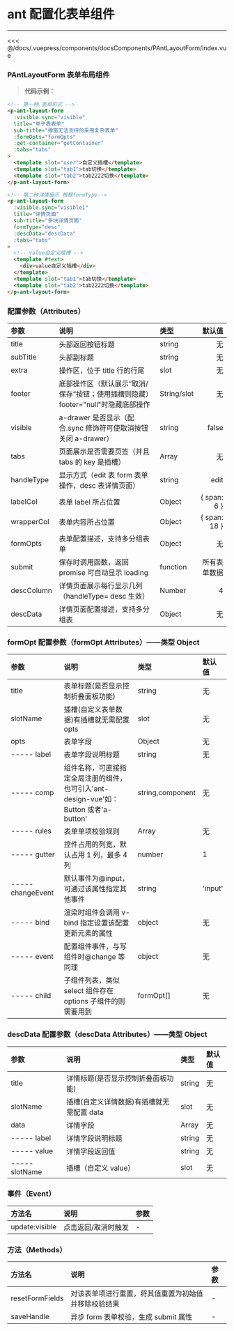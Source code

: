 # ant 配置化表单组件

---

<common-code-format>
  <docsComponents-PAntLayoutForm-index slot="source"></docsComponents-PAntLayoutForm-index>
  <<< @/docs/.vuepress/components/docsComponents/PAntLayoutForm/index.vue
</common-code-format>

### PAntLayoutForm 表单布局组件

> **代码示例：**

```html
<!-- 第一种 表单形式 -->
<p-ant-layout-form
  :visible.sync="visible"
  title="单子表表单"
  sub-title="弹窗无法支持的采用复杂表单"
  :formOpts="formOpts"
  :get-container="getContainer"
  :tabs="tabs"
>
  <template slot="user">自定义插槽</template>
  <template slot="tab1">tab切换</template>
  <template slot="tab2">tab2222切换</template>
</p-ant-layout-form>

<!-- 第二种详情展示 根据formType-->
<p-ant-layout-form
  :visible.sync="visible1"
  title="详情页面"
  sub-title="多块详情页面"
  formType="desc"
  :descData="descData"
  :tabs="tabs"
>
  <!-- value自定义插槽 -->
  <template #text>
    <div>value自定义插槽</div>
  </template>
  <template slot="tab1">tab切换</template>
  <template slot="tab2">tab2222切换</template>
</p-ant-layout-form>
```

### 配置参数（Attributes）

| 参数       | 说明                                                                             | 类型        |       默认值 |
| :--------- | :------------------------------------------------------------------------------- | :---------- | -----------: |
| title      | 头部返回按钮标题                                                                 | string      |           无 |
| subTitle   | 头部副标题                                                                       | string      |           无 |
| extra      | 操作区，位于 title 行的行尾                                                      | slot        |           无 |
| footer     | 底部操作区（默认展示“取消/保存”按钮；使用插槽则隐藏）footer="null"时隐藏底部操作 | String/slot |           无 |
| visible    | a-drawer 是否显示（配合.sync 修饰符可使取消按钮关闭 a-drawer）                   | string      |        false |
| tabs       | 页面展示是否需要页签（并且 tabs 的 key 是插槽）                                  | Array       |           无 |
| handleType | 显示方式（edit 表 form 表单操作，desc 表详情页面）                               | string      |         edit |
| labelCol   | 表单 label 所占位置                                                              | Object      |  { span: 6 } |
| wrapperCol | 表单内容所占位置                                                                 | Object      | { span: 18 } |
| formOpts   | 表单配置描述，支持多分组表单                                                     | Object      |           无 |
| submit     | 保存时调用函数，返回 promise 可自动显示 loading                                  | function    | 所有表单数据 |
| descColumn | 详情页面展示每行显示几列（handleType= desc 生效）                                | Number      |            4 |
| descData   | 详情页面配置描述，支持多分组表                                                   | Object      |           无 |

### formOpt 配置参数（formOpt Attributes）——类型 Object

| 参数              | 说明                                                                                  | 类型             | 默认值  |
| :---------------- | :------------------------------------------------------------------------------------ | :--------------- | :------ |
| title             | 表单标题(是否显示控制折叠面板功能)                                                    | string           | 无      |
| slotName          | 插槽(自定义表单数据)有插槽就无需配置 opts                                             | slot             | 无      |
| opts              | 表单字段                                                                              | Object           | 无      |
| ----- label       | 表单字段说明标题                                                                      | string           | 无      |
| ----- comp        | 组件名称，可直接指定全局注册的组件，也可引入'ant-design-vue'如：Button 或者'a-button' | string,component | 无      |
| ----- rules       | 表单单项校验规则                                                                      | Array            | 无      |
| ----- gutter      | 控件占用的列宽，默认占用 1 列，最多 4 列                                              | number           | 1       |
| ----- changeEvent | 默认事件为@input，可通过该属性指定其他事件                                            | string           | 'input' |
| ----- bind        | 渲染时组件会调用 v-bind 指定设置该配置更新元素的属性                                  | object           | 无      |
| ----- event       | 配置组件事件，与写组件时@change 等同理                                                | object           | 无      |
| ----- child       | 子组件列表，类似 select 组件存在 options 子组件的则需要用到                           | formOpt[]        | 无      |

### descData 配置参数（descData Attributes）——类型 Object

| 参数           | 说明                                      | 类型   | 默认值 |
| :------------- | :---------------------------------------- | :----- | :----- |
| title          | 详情标题(是否显示控制折叠面板功能)        | string | 无     |
| slotName       | 插槽(自定义详情数据)有插槽就无需配置 data | slot   | 无     |
| data           | 详情字段                                  | Array  | 无     |
| ----- label    | 详情字段说明标题                          | string | 无     |
| ----- value    | 详情字段返回值                            | string | 无     |
| ----- slotName | 插槽（自定义 value）                      | slot   | 无     |

### 事件（Event）

| 方法名         | 说明                | 参数 |
| :------------- | :------------------ | :--- |
| update:visible | 点击返回/取消时触发 | -    |

### 方法（Methods）

| 方法名          | 说明                                                 | 参数 |
| :-------------- | :--------------------------------------------------- | :--- |
| resetFormFields | 对该表单项进行重置，将其值重置为初始值并移除校验结果 | -    |
| saveHandle      | 异步 form 表单校验，生成 submit 属性                 | -    |
